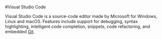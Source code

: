 #Visual Studio Code 

Visual Studio Code is a source-code editor made by Microsoft for Windows, Linux and macOS. Features include support for debugging, syntax highlighting, intelligent code completion, snippets, code refactoring, and embedded [Git](/wiki/Git).
